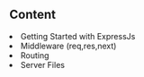 
## Content

<li>Getting Started with ExpressJs</li>

<li>Middleware (req,res,next)</li>
<li>Routing</li>
<li>Server Files</li>

